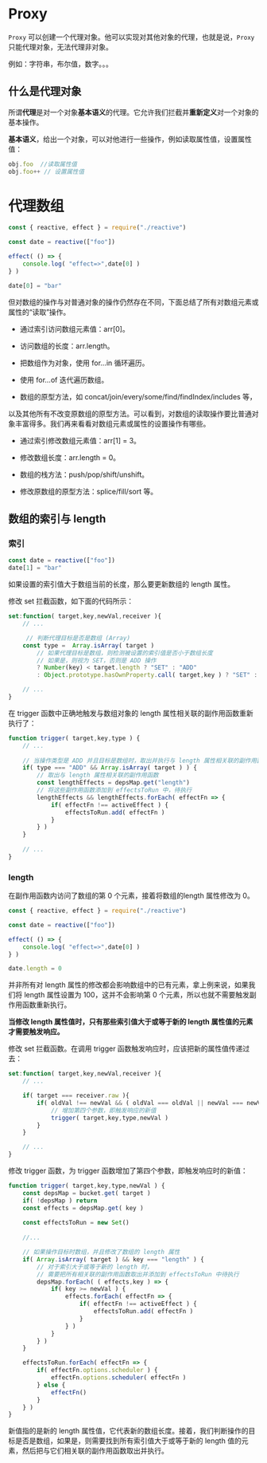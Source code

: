 # Proxy

`Proxy` 可以创建一个代理对象。他可以实现对其他对象的代理，也就是说，`Proxy` 只能代理对象，无法代理非对象。

例如：字符串，布尔值，数字。。。

## 什么是代理对象

所谓**代理**是对一个对象**基本语义**的代理。它允许我们拦截并**重新定义**对一个对象的基本操作。

**基本语义**，给出一个对象，可以对他进行一些操作，例如读取属性值，设置属性值：

```js
obj.foo  //读取属性值
obj.foo++ // 设置属性值
```

# 代理数组

```js
const { reactive, effect } = require("./reactive")

const date = reactive(["foo"])

effect( () => {
    console.log( "effect=>",date[0] )
} )

date[0] = "bar"
```

但对数组的操作与对普通对象的操作仍然存在不同，下面总结了所有对数组元素或属性的“读取”操作。

-  通过索引访问数组元素值：arr[0]。

-  访问数组的长度：arr.length。

-  把数组作为对象，使用 for...in 循环遍历。

- 使用 for...of 迭代遍历数组。

- 数组的原型方法，如 concat/join/every/some/find/findIndex/includes 等，

以及其他所有不改变原数组的原型方法。可以看到，对数组的读取操作要比普通对象丰富得多。我们再来看看对数组元素或属性的设置操作有哪些。

- 通过索引修改数组元素值：arr[1] = 3。

-  修改数组长度：arr.length = 0。

- 数组的栈方法：push/pop/shift/unshift。
- 修改原数组的原型方法：splice/fill/sort 等。

## 数组的索引与 length

### 索引

```js
const date = reactive(["foo"])
date[1] = "bar"
```

如果设置的索引值大于数组当前的长度，那么要更新数组的 length 属性。

修改 set 拦截函数，如下面的代码所示：

```js
set:function( target,key,newVal,receiver ){
	// ...

	 // 判断代理目标是否是数组 (Array)
    const type =  Array.isArray( target ) 
    	// 如果代理目标是数组，则检测被设置的索引值是否小于数组长度
    	// 如果是，则视为 SET，否则是 ADD 操作
    	? Number(key) < target.length ? "SET" : "ADD"
    	: Object.prototype.hasOwnProperty.call( target,key ) ? "SET" : "ADD"

	// ...
}
```

在 trigger 函数中正确地触发与数组对象的 length 属性相关联的副作用函数重新执行了：

```js
function trigger( target,key,type ) {
    // ...
    
    // 当操作类型是 ADD 并且目标是数组时，取出并执行与 length 属性相关联的副作用函数
    if( type === "ADD" && Array.isArray( target ) ) {
        // 取出与 length 属性相关联的副作用函数
        const lengthEffects = depsMap.get("length")
        // 将这些副作用函数添加到 effectsToRun 中，待执行
        lengthEffects && lengthEffects.forEach( effectFn => {
            if( effectFn !== activeEffect ) {
                effectsToRun.add( effectFn )
            }
        } )
    }
    
    // ...
}
```

### length

在副作用函数内访问了数组的第 0 个元素，接着将数组的length 属性修改为 0。

```js
const { reactive, effect } = require("./reactive")

const date = reactive(["foo"])

effect( () => {
    console.log( "effect=>",date[0] )
} )

date.length = 0
```

并非所有对 length 属性的修改都会影响数组中的已有元素，拿上例来说，如果我们将 length 属性设置为 100，这并不会影响第 0 个元素，所以也就不需要触发副作用函数重新执行。

**当修改 length 属性值时，只有那些索引值大于或等于新的 length 属性值的元素才需要触发响应。**

修改 set 拦截函数。在调用 trigger 函数触发响应时，应该把新的属性值传递过去：

```js
set:function( target,key,newVal,receiver ){
	// ...

	if( target === receiver.raw ){
        if( oldVal !== newVal && ( oldVal === oldVal || newVal === newVal ) ) {
            // 增加第四个参数，即触发响应的新值
            trigger( target,key,type,newVal )
        }
    }

	// ...
}
```

修改 trigger 函数，为 trigger 函数增加了第四个参数，即触发响应时的新值：

```js
function trigger( target,key,type,newVal ) {
    const depsMap = bucket.get( target )
    if( !depsMap ) return
    const effects = depsMap.get( key )
    
    const effectsToRun = new Set()
    
    //...

    // 如果操作目标时数组，并且修改了数组的 length 属性
    if( Array.isArray( target ) && key === "length" ) {
        // 对于索引大于或等于新的 length 时，
        // 需要把所有相关联的副作用函数取出并添加到 effectsToRun 中待执行
        depsMap.forEach( ( effects,key ) => {
            if( key >= newVal ) {
                effects.forEach( effectFn => {
                    if( effectFn !== activeEffect ) {
                        effectsToRun.add( effectFn )
                    }
                } )
            }
        } )
    }

    effectsToRun.forEach( effectFn => {
        if( effectFn.options.scheduler ) {
            effectFn.options.scheduler( effectFn )
        } else {
            effectFn()
        }
    } )
}
```

新值指的是新的 length 属性值，它代表新的数组长度。接着，我们判断操作的目标是否是数组，如果是，则需要找到所有索引值大于或等于新的 length 值的元素，然后把与它们相关联的副作用函数取出并执行。
